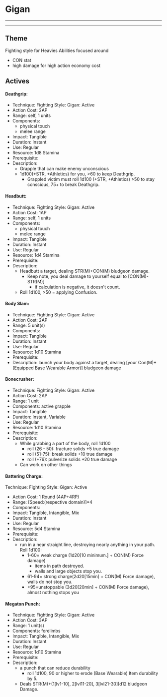 
# Gigan
________________________________________
________________________________________

## Theme
Fighting style for Heavies
Abilities focused around 
-	CON stat
-	high damage for high action economy cost

## Actives
#### Deathgrip: 
-	Technique: Fighting Style: Gigan: Active
-	Action Cost: 2AP
-	Range: self, 1 units
-	Components:  
	-	physical touch
	-	melee range
-	Impact: Tangible
-	Duration: Instant
-	Use: Regular
-	Resource: 1d8 Stamina
-	Prerequisite: 
-	Description: 
	-	Grapple that can make enemy unconscious
	-	1d100(+STR, +Athletics) for you, >60 to keep Deathgrip. 
		-	Grappled victim must roll 1d100 (+STR, +Athletics) >50 to stay conscious, 75+ to break Deathgrip.

#### Headbutt:
-	Technique: Fighting Style: Gigan: Active
-	Action Cost: 1AP
-	Range: self, 1 units
-	Components:  
	-	physical touch
	-	melee range
-	Impact: Tangible
-	Duration:  Instant
-	Use: Regular
-	Resource: 1d4 Stamina
-	Prerequisite: 
-	Description: 
	-	Headbutt a target, dealing STR(M)+CON(M) bludgeon damage. 
		-	Keep note, you deal damage to yourself equal to \[CON(M)-STR(M)]
			-	if calculation is negative, it doesn't count. 
	-	Roll 1d100, >50 = applying Confusion.

#### Body Slam:
-	Technique: Fighting Style: Gigan: Active
-	Action Cost: 2AP
-	Range: 5 unit(s)
-	Components:  
-	Impact: Tangible
-	Duration:  Instant
-	Use: Regular
-	Resource: 1d10 Stamina
-	Prerequisite: 
-	Description: launch your body against a target, dealing \[your Con(M)+ (Equipped Base Wearable Armor)] bludgeon damage

#### Bonecrusher: 
-	Technique: Fighting Style: Gigan: Active
-	Action Cost: 2AP
-	Range: 1 unit
-	Components:  active grapple
-	Impact: Tangible
-	Duration:  Instant, Variable
-	Use: Regular
-	Resource: 1d10 Stamina
-	Prerequisite: 
-	Description: 
	-	While grabbing a part of the body, roll 1d100
		-	roll (26 - 50): fracture solids +5 true damage
		-	roll (51-75): break solids +10 true damage
		-	roll (+76): pulverize solids +20 true damage
	-	Can work on other things

#### Battering Charge: 
Technique: Fighting Style: Gigan: Active
-	Action Cost: 1 Round (4AP+4RP)
-	Range: \[Speed:(respective domain)]\*4
-	Components:  
-	Impact: Tangible, Intangible, Mix
-	Duration:  Instant
-	Use: Regular
-	Resource: 5d4 Stamina
-	Prerequisite: 
-	Description: 
	-	run in a near straight line, destroying nearly anything in your path.  Roll 1d100: 
		-	1-60= weak charge (1d20\[10 minimum.] + CON(M) Force damage)
			-	items in path destroyed.
			-	walls and large objects stop you.
		-	61-94= strong charge(2d20\[15min] + CON(M) Force damage), walls do not stop you.
		-	+95=unstoppable (3d20\[20min] + CON(M) Force damage), almost nothing stops you

#### Megaton Punch: 
-	Technique: Fighting Style: Gigan: Active
-	Action Cost: 3AP
-	Range: 1 unit(s)
-	Components:  forelimbs
-	Impact: Tangible, Intangible, Mix
-	Duration:  Instant
-	Use: Regular
-	Resource: 1d10 Stamina
-	Prerequisite: 
-	Description: 
	-	a punch that can reduce durability
		-	roll 1d100, 90 or higher to erode (Base Wearable) Item durability by 5. 
	-	Deals STR(M)+(1\[lv1-10], 2\[lvl11-20], 3\[lvl21-30])d12 bludgeon Damage.




